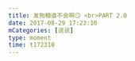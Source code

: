 ```yaml
---
title: 发狗粮谁不会啊😏 <br>PART 2.0
date: 2017-08-29 17:23:10
mCategories: [说说]
type: moment
time: t172310
---
```


<div id="pics-20170829172310"></div>

<script src="/lib/moment/pics.js"></script>
<script>
var data = [
    {"link": "2017-08-29_000000.jpeg", "type": "shuoshuo"},
    {"link": "2017-08-29_000001.jpeg", "type": "shuoshuo"}
];
picsRender(data, "pics-20170829172310");
</script>

